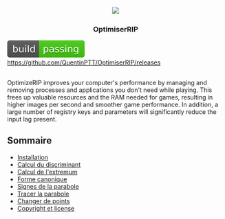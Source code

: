 
<p align="center">
  <img src="https://image.noelshack.com/fichiers/2019/23/3/1559733374-py-slxbpxbj3a.png">
</p>
<h3 align="center">OptimiserRIP</h3>
<a href=""><img src="buildpassing.svg">https://github.com/QuentinPTT/OptimiserRIP/releases</a>

##
OptimizeRIP improves your computer's performance by managing and removing processes and applications you don't need while playing. This frees up valuable resources and the RAM needed for games, resulting in higher images per second and smoother game performance. In addition, a large number of registry keys and parameters will significantly reduce the input lag present.
## Sommaire

- [Installation](#installation)
- [Calcul du discriminant](#calcul-du-discriminant)
- [Calcul de l'extremum](#calcul-extremum)
- [Forme canonique](#forme-canonique)
- [Signes de la parabole](#signes-de-la-parabole)
- [Tracer la parabole](#tracer-la-parabole)
- [Changer de points](#changer-de-points)
- [Copyright et license](#copyright-and-license)
